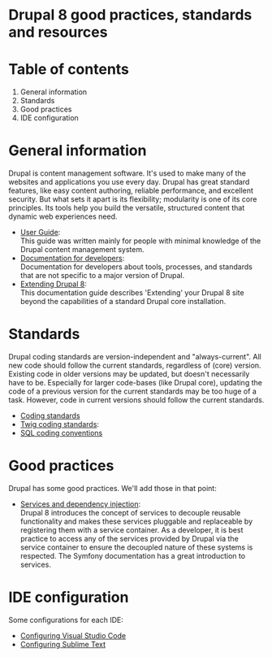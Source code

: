 Drupal 8 good practices, standards and resources
=

# Table of contents

1. General information
2. Standards
3. Good practices
4. IDE configuration

# General information

Drupal is content management software. 
It's used to make many of the websites and applications you use every day. 
Drupal has great standard features, like easy content authoring, reliable performance, and excellent security. 
But what sets it apart is its flexibility; modularity is one of its core principles. 
Its tools help you build the versatile, structured content that dynamic web experiences need.

- [User Guide](https://www.drupal.org/docs/user_guide/en/index.html):  
    This guide was written mainly for people with minimal knowledge of the Drupal content management system.
- [Documentation for developers](https://www.drupal.org/docs/develop):  
    Documentation for developers about tools, processes, and standards that are not specific to a major version of Drupal. 
- [Extending Drupal 8](https://www.drupal.org/docs/8/extending-drupal-8):  
    This documentation guide describes 'Extending' your Drupal 8 site beyond the capabilities of a standard Drupal core installation.

# Standards

Drupal coding standards are version-independent and "always-current". 
All new code should follow the current standards, regardless of (core) version. 
Existing code in older versions may be updated, but doesn't necessarily have to be. 
Especially for larger code-bases (like Drupal core), updating the code of a previous version for the current standards may be too huge of a task. 
However, code in current versions should follow the current standards.

- [Coding standards](https://www.drupal.org/docs/develop/standards/coding-standards)
- [Twig coding standards](https://www.drupal.org/docs/develop/coding-standards/twig-coding-standards):
- [SQL coding conventions](https://www.drupal.org/docs/develop/standards/sql-coding-conventions)

# Good practices

Drupal has some good practices. We'll add those in that point:

- [Services and dependency injection](https://www.drupal.org/docs/8/api/services-and-dependency-injection):  
    Drupal 8 introduces the concept of services to decouple reusable functionality and makes these services pluggable and replaceable by registering them with a service container. 
    As a developer, it is best practice to access any of the services provided by Drupal via the service container to ensure the decoupled nature of these systems is respected. 
    The Symfony documentation has a great introduction to services.

# IDE configuration

Some configurations for each IDE:

- [Configuring Visual Studio Code](https://www.drupal.org/docs/develop/development-tools/configuring-visual-studio-code)
- [Configuring Sublime Text](https://www.drupal.org/docs/develop/development-tools/configuring-sublime-text)
